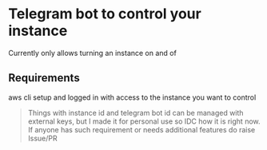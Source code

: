 # Telegram bot to control your instance
Currently only allows turning an instance on and of

## Requirements
aws cli setup and logged in with access to the instance you want to control

> Things with instance id and telegram bot id can be managed with external keys, but I made it for personal use so IDC how it is right now. If anyone has such requirement or needs additional features do raise Issue/PR

